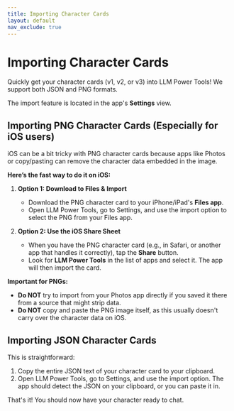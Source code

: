 ```yaml
---
title: Importing Character Cards
layout: default
nav_exclude: true
---
```


# Importing Character Cards

Quickly get your character cards (v1, v2, or v3) into LLM Power Tools! We support both JSON and PNG formats.

The import feature is located in the app's **Settings** view.

## Importing PNG Character Cards (Especially for iOS users)

iOS can be a bit tricky with PNG character cards because apps like Photos or copy/pasting can remove the character data embedded in the image.

**Here’s the fast way to do it on iOS:**

1.  **Option 1: Download to Files & Import**
    *   Download the PNG character card to your iPhone/iPad's **Files app**.
    *   Open LLM Power Tools, go to Settings, and use the import option to select the PNG from your Files app.

2.  **Option 2: Use the iOS Share Sheet**
    *   When you have the PNG character card (e.g., in Safari, or another app that handles it correctly), tap the **Share** button.
    *   Look for **LLM Power Tools** in the list of apps and select it. The app will then import the card.

**Important for PNGs:**
*   **Do NOT** try to import from your Photos app directly if you saved it there from a source that might strip data.
*   **Do NOT** copy and paste the PNG image itself, as this usually doesn't carry over the character data on iOS.

## Importing JSON Character Cards

This is straightforward:

1.  Copy the entire JSON text of your character card to your clipboard.
2.  Open LLM Power Tools, go to Settings, and use the import option. The app should detect the JSON on your clipboard, or you can paste it in.

That's it! You should now have your character ready to chat.
